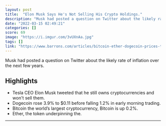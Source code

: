 ```yaml
---
layout: post
title:  "Elon Musk Says He's Not Selling His Crypto Holdings."
description: "Musk had posted a question on Twitter about the likely rate of inflation over the next few years."
date: "2022-03-15 02:49:21"
categories: []
score: 69
image: "https://i.imgur.com/3vUXnAa.jpg"
tags: []
link: "https://www.barrons.com/articles/bitcoin-ether-dogecoin-prices-tesla-elon-musk-51647248352"
---
```


Musk had posted a question on Twitter about the likely rate of inflation over the next few years.

## Highlights

- Tesla CEO Elon Musk tweeted that he still owns cryptocurrencies and won't sell them.
- Dogecoin rose 3.9% to $0.11 before falling 1.2% in early morning trading.
- Bitcoin the world’s largest cryptocurrency, Bitcoin is up 0.2%.
- Ether, the token underpinning the.

---

